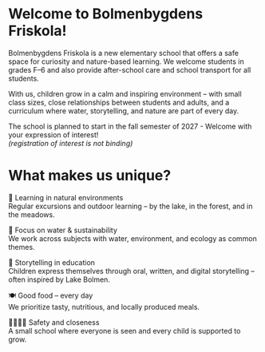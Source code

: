 ---
---

# Welcome to Bolmenbygdens Friskola!

Bolmenbygdens Friskola is a new elementary school that offers a safe space for curiosity and nature-based learning. We welcome students in grades F–6 and also provide after-school care and school transport for all students.

With us, children grow in a calm and inspiring environment – with small class sizes, close relationships between students and adults, and a curriculum where water, storytelling, and nature are part of every day.

The school is planned to start in the fall semester of 2027 - Welcome with your expression of interest!  
*(registration of interest is not binding)*

# What makes us unique?
🌿 Learning in natural environments    
    Regular excursions and outdoor learning – by the lake, in the forest, and in the meadows.

🌊 Focus on water & sustainability    
We work across subjects with water, environment, and ecology as common themes.

📖 Storytelling in education    
Children express themselves through oral, written, and digital storytelling – often inspired by Lake Bolmen.

🍽 Good food – every day    
We prioritize tasty, nutritious, and locally produced meals.

👨‍👩‍👧‍👦 Safety and closeness    
A small school where everyone is seen and every child is supported to grow.
